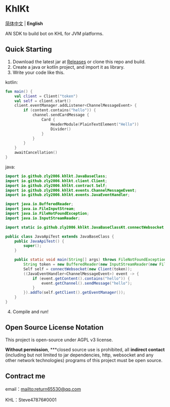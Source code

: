 # KhlKt

[简体中文](README.md) | **English**

AN SDK to build bot on KHL for JVM platforms.

## Quick Starting

1. Download the latest jar at [Releases](https://github.com/zly2006/KhlKt/releases) or clone this repo and build.
2. Create a java or kotlin project, and import it as library.
3. Write your code like this.

kotlin:
```kotlin
fun main() {
    val client = Client("token")
    val self = client.start()
    client.eventManager.addListener<ChannelMessageEvent> {
        if (content.contains("hello")) {
            channel.sendCardMessage {
                Card {
                    HeaderModule(PlainTextElement("Hello"))
                    Divider()
                }
            }
        }
    }
    awaitCancellation()
}
```
java:
```java
import io.github.zly2006.khlkt.JavaBaseClass;
import io.github.zly2006.khlkt.client.Client;
import io.github.zly2006.khlkt.contract.Self;
import io.github.zly2006.khlkt.events.ChannelMessageEvent;
import io.github.zly2006.khlkt.events.JavaEventHandler;

import java.io.BufferedReader;
import java.io.FileInputStream;
import java.io.FileNotFoundException;
import java.io.InputStreamReader;

import static io.github.zly2006.khlkt.JavaBaseClassKt.connectWebsocket;

public class JavaApiTest extends JavaBaseClass {
    public JavaApiTest() {
        super();
    }

    public static void main(String[] args) throws FileNotFoundException {
        String token = new BufferedReader(new InputStreamReader(new FileInputStream("data/token.txt"))).lines().toList().get(0);
        Self self = connectWebsocket(new Client(token));
        ((JavaEventHandler<ChannelMessageEvent>) event -> {
            if (event.getContent().contains("hello")) {
                event.getChannel().sendMessage("hello");
            }
        }).addTo(self.getClient().getEventManager());
    }
}
```
4. Compile and run! 

## Open Source License Notation

This project is open-source under AGPL v3 license.

**Without permission**, ***closed source use is prohibited, all **indirect contact** (including but not limited to jar dependencies, http, websocket and any other network technologies) programs of this project must be open source.

## Contract me

email：<mailto:return65530@qq.com>

KHL：Steve47876#0001